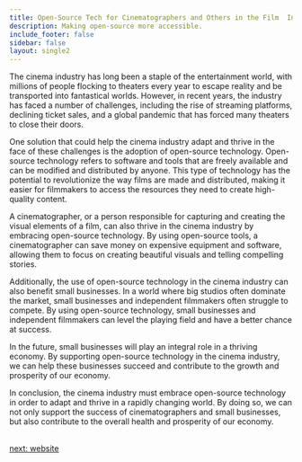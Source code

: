 ```yaml
---
title: Open-Source Tech for Cinematographers and Others in the Film  Industry
description: Making open-source more accessible.
include_footer: false
sidebar: false
layout: single2
---
```


<p>
The cinema industry has long been a staple of the entertainment world, with millions of people flocking to theaters every year to escape reality and be transported into fantastical worlds. However, in recent years, the industry has faced a number of challenges, including the rise of streaming platforms, declining ticket sales, and a global pandemic that has forced many theaters to close their doors.

One solution that could help the cinema industry adapt and thrive in the face of these challenges is the adoption of open-source technology. Open-source technology refers to software and tools that are freely available and can be modified and distributed by anyone. This type of technology has the potential to revolutionize the way films are made and distributed, making it easier for filmmakers to access the resources they need to create high-quality content.

A cinematographer, or a person responsible for capturing and creating the visual elements of a film, can also thrive in the cinema industry by embracing open-source technology. By using open-source tools, a cinematographer can save money on expensive equipment and software, allowing them to focus on creating beautiful visuals and telling compelling stories.

Additionally, the use of open-source technology in the cinema industry can also benefit small businesses. In a world where big studios often dominate the market, small businesses and independent filmmakers often struggle to compete. By using open-source technology, small businesses and independent filmmakers can level the playing field and have a better chance at success.

In the future, small businesses will play an integral role in a thriving economy. By supporting open-source technology in the cinema industry, we can help these businesses succeed and contribute to the growth and prosperity of our economy.

In conclusion, the cinema industry must embrace open-source technology in order to adapt and thrive in a rapidly changing world. By doing so, we can not only support the success of cinematographers and small businesses, but also contribute to the overall health and prosperity of our economy.

<br>
<a href="https://workdojos.com/cinematographer/website">next: website</a>
<br>
</p>